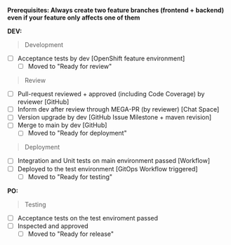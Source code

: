 **Prerequisites: Always create two feature branches (frontend + backend) even if your feature only affects one of them**

**DEV:**
> Development
- [ ] Acceptance tests by dev [OpenShift feature environment]
  - [ ] Moved to "Ready for review"

> Review
- [ ] Pull-request reviewed + approved (including Code Coverage) by reviewer [GitHub]
- [ ] Inform dev after review through MEGA-PR (by reviewer) [Chat Space]
- [ ] Version upgrade by dev [GitHub Issue Milestone + maven revision]
- [ ] Merge to main by dev [GitHub]
  - [ ] Moved to "Ready for deployment"

> Deployment
- [ ] Integration and Unit tests on main environment passed [Workflow]
- [ ] Deployed to the test environment [GitOps Workflow triggered]
  - [ ] Moved to "Ready for testing"

**PO:**
> Testing
- [ ] Acceptance tests on the test enviroment passed
- [ ] Inspected and approved
  - [ ] Moved to "Ready for release"
